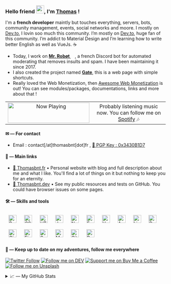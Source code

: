 ### Hello friend <img src="https://github.com/thomasbnt/thomasbnt/blob/me/assets/hi.gif" width="25px">, I'm [Thomas](https://thomasbnt.fr) ! 

I'm a **french developer** maintly but touches everything, servers, bots, community management, events, social networks and moore. I mostly on [Dev.to](https://dev.to/thomasbnt), I lovin soo much this community. I’m mostly on [Dev.to](https://dev.to/thomasbnt), huge fan of this community. I’m addict to Material Design and I’m learning how to write better English as well as VueJs. ☕

- Today, I work on **[Mr. Robøt <img src="https://github.com/thomasbnt/thomasbnt/blob/me/assets/mrrobot.png" width="13px">](https://mrrobot.app/)**, a french Discord bot for automated moderating that removes insults and spam. I have been maintaining it since 2017.
- I also created the project named **[Gate](https://gate.thomasbnt.fr/)**, this is a web page with simple shortcuts. 
- Really loved the Web Monetization, then [Awesome Web Monetization](https://github.com/thomasbnt/awesome-web-monetization) is out! You can see modules/packages, documentations, links and more about that !

<table align="center">
  <tr>
    <td align="center">
     <a href="https://np.thomasbnt.dev/now-playing?open"><img src="https://np.thomasbnt.dev/now-playing" width="256" height="64" alt="Now Playing"></a>
   </td>
   <td align="center">
   Probably listening music now. You can follow me on <a href="https://open.spotify.com/user/w522c32cigrl3ga1ia2ggru7s" target="_blank">Spotify</a> 🎶
   </td>
     </tr>
</table>


#### ✉ — For contact

- Email : contact[/at]thomasbnt[dot]fr , [🔑 PGP Key : 0x3430B1D7](https://thomasbnt.keybase.pub/keys/publickey_contact%40thomasbnt_fr.asc?dl=1)


#### 🎈 — Main links

- [🙌 Thomasbnt.fr](https://thomasbnt.fr) • Personal website with blog and full description about me and what I like. You'll find a lot of things on it but nothing to keep you for an eternity.
- [🔧 Thomasbnt.dev](https://thomasbnt.dev) • See my public resources and tests on GitHub. You could have browser issues on some pages.

#### 🛠 — Skills and tools
 
<div align="">  
<img style="margin: 10px" src="https://devicons.github.io/devicon/devicon.git/icons/bootstrap/bootstrap-plain.svg" alt="Bootstrap" height="25" />  
<img style="margin: 10px" src="https://devicons.github.io/devicon/devicon.git/icons/css3/css3-original-wordmark.svg" alt="CSS3" height="25" />  
<img style="margin: 10px" src="https://devicons.github.io/devicon/devicon.git/icons/html5/html5-original-wordmark.svg" alt="HTML5" height="25" />  
<img style="margin: 10px" src="https://devicons.github.io/devicon/devicon.git/icons/javascript/javascript-original.svg" alt="JavaScript" height="25" /> 
<img style="margin: 10px" src="https://devicons.github.io/devicon/devicon.git/icons/nodejs/nodejs-original-wordmark.svg" alt="Node.js" height="25" /> 
<img style="margin: 10px" src="https://devicons.github.io/devicon/devicon.git/icons/express/express-original-wordmark.svg" alt="Express.js" height="25" />  
<img style="margin: 10px" src="https://devicons.github.io/devicon/devicon.git/icons/vuejs/vuejs-original-wordmark.svg" alt="Vue.js" height="25" /> 
<img style="margin: 10px" src="https://devicon.dev/devicon.git/icons/apache/apache-original.svg" alt="Apache" height="25" />
<img style="margin: 10px" src="https://devicons.github.io/devicon/devicon.git/icons/linux/linux-original.svg" alt="Linux" height="25" />
<img style="margin: 10px" src="https://devicon.dev/devicon.git/icons/debian/debian-original.svg" alt="Debian" height="25" />
<img style="margin: 10px" src="https://devicon.dev/devicon.git/icons/gimp/gimp-original.svg" alt="Gimp" height="25" />
<img style="margin: 10px" src="https://www.vectorlogo.zone/logos/figma/figma-icon.svg" alt="Figma" height="25" />  
<img style="margin: 10px" src="https://devicons.github.io/devicon/devicon.git/icons/sass/sass-original.svg" alt="Sass" height="25" />      
<img style="margin: 10px" src="https://devicons.github.io/devicon/devicon.git/icons/mysql/mysql-original-wordmark.svg" alt="MySQL" height="25" />  
<img style="margin: 10px" src="https://www.vectorlogo.zone/logos/git-scm/git-scm-icon.svg" alt="Git" height="25" />  
<img style="margin: 10px" src="https://devicons.github.io/devicon/devicon.git/icons/ruby/ruby-original-wordmark.svg" alt="Ruby" height="25" />  
</div>  

#### 🍃 — Keep up to date on my adventures, follow me everywhere

[![Twitter Follow](https://img.shields.io/twitter/follow/Thomasbnt_?color=%231DA1F2&label=Follow%20me&logo=Twitter&style=for-the-badge)](https://twitter.com/Thomasbnt_) [![Follow me on DEV](https://img.shields.io/badge/dev.to-%2308090A.svg?&style=for-the-badge&logo=dev.to&logoColor=white&alt=devto)](https://dev.to/thomasbnt) [![Support me on Buy Me a Coffee](https://img.shields.io/badge/Support%20me-☕-orange.svg?style=for-the-badge)](https://www.buymeacoffee.com/thomasbnt?via=thomasbnt) [![Follow me on Unsplash](https://img.shields.io/badge/See%20my%20photos%20on-Unsplash%20%F0%9F%93%B8-black?style=for-the-badge)](https://unsplash.com/@thomasbnt)

<details>
<summary>📈 — My GitHub Stats</summary>
<table>
  <tr>
    <td align="center">
      <img src="https://github-readme-stats.vercel.app/api/?username=thomasbnt&show_icons=true&hide_border=true&hide_title=true&count_private=true"/>
    </td>
    <td align="center">
      <img src="https://github-readme-stats.vercel.app/api/top-langs/?username=thomasbnt&layout=compact&hide_border=true"/>
    </td>
  </tr>
</table>
</details>


